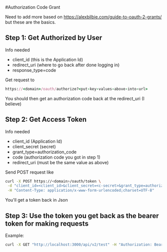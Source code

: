 #Authorization Code Grant

Need to add more based on https://alexbilbie.com/guide-to-oauth-2-grants/ but these are the basics.

## Step 1: Get Authorized by User

Info needed
- client_id (this is the Application Id)
- redirect_uri (where to go back after done logging in)
- response_type=code

Get request to 

```ruby
https://<domain>/oauth/authorize?<put-key-values-above-into-url>
```

You should then get an authorization code back at the redirect_uri (I believe)

## Step 2: Get Access Token

Info needed
- client_id (Application Id)
- client_secret (secret)
- grant_type=authorization_code
- code (authorization code you got in step 1)
- redirect_uri (must be the same value as above)

Send POST request like
```bash
curl -X POST https://<domain>/oauth/token \
 -d "client_id=<client_id>&client_secret=<c-secret>&grant_type=authorization_code&code=<code>&redirect_uri=<url>" \
 -H "Content-Type: application/x-www-form-urlencoded;charset=UTF-8"
```

You'll get a token back in Json 

## Step 3: Use the token you get back as the bearer token for making requests

Example:

```bash
curl -X GET "http://localhost:3000/api/v2/test" -H "Authorization: Bearer 95DVpGX7C3xFTHZiFRNKJwSherohOIfYcDo1vIFUr-A"
```